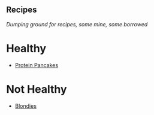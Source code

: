 ## Recipes
*Dumping ground for recipes, some mine, some borrowed*

# Healthy
* [Protein Pancakes](ProteinPancakes.md)

# Not Healthy
* [Blondies](Blondies.md)
